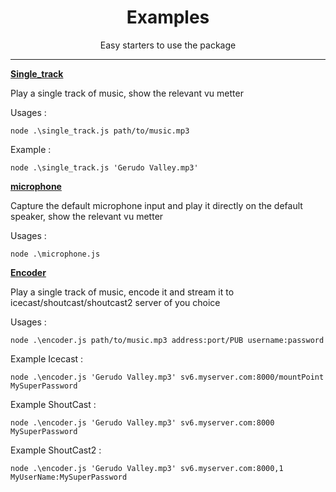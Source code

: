 <div align="center">
  <h1>Examples</h1>
  Easy starters to use the package
</div>

<hr />

**[Single_track](https://github.com/Psycokwet/bassaudio-updated/blob/master/examples/single_track.js)**

Play a single track of music, show the relevant vu metter

Usages :

```
node .\single_track.js path/to/music.mp3
```

Example :

```
node .\single_track.js 'Gerudo Valley.mp3'
```

**[microphone](https://github.com/Psycokwet/bassaudio-updated/blob/master/examples/microphone.js)**

Capture the default microphone input and play it directly on the default speaker, show the relevant vu metter

Usages :

```
node .\microphone.js
```

**[Encoder](https://github.com/Psycokwet/bassaudio-updated/blob/master/examples/encoder.js)**

Play a single track of music, encode it and stream it to icecast/shoutcast/shoutcast2 server of you choice

Usages :

```
node .\encoder.js path/to/music.mp3 address:port/PUB username:password
```

Example Icecast :

```
node .\encoder.js 'Gerudo Valley.mp3' sv6.myserver.com:8000/mountPoint MySuperPassword
```

Example ShoutCast :

```
node .\encoder.js 'Gerudo Valley.mp3' sv6.myserver.com:8000 MySuperPassword
```

Example ShoutCast2 :

```
node .\encoder.js 'Gerudo Valley.mp3' sv6.myserver.com:8000,1 MyUserName:MySuperPassword
```
